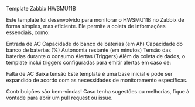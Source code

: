 Template Zabbix HWSMU11B

Este template foi desenvolvido para monitorar o HWSMU11B no Zabbix de forma simples, mas eficiente. Ele permite a coleta de informações essenciais, como:

Entrada de AC
Capacidade do banco de baterias (em Ah)
Capacidade do banco de baterias (%)
Autonomia restante (em minutos)
Tensão das baterias durante o consumo
Alertas (Triggers)
Além da coleta de dados, o template inclui triggers configuradas para emitir alertas em caso de:

Falta de AC
Baixa tensão
Este template é uma base inicial e pode ser expandido de acordo com as necessidades de monitoramento específicas.

Contribuições são bem-vindas! Caso tenha sugestões ou melhorias, fique à vontade para abrir um pull request ou issue.

